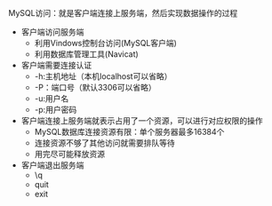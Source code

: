 MySQL访问：就是客户端连接上服务端，然后实现数据操作的过程

- 客户端访问服务端
  - 利用Vindows控制台访问(MySQL客户端)
  - 利用数据库管理工具(Navicat)
- 客户端需要连接认证
  - -h:主机地址（本机localhost可以省略）
  - -P：端口号（默认3306可以省略）
  - -u:用户名
  - -p:用户密码
- 客户端连接上服务端就表示占用了一个资源，可以进行对应权限的操作
  - MySQL数据库连接资源有限：单个服务器最多16384个
  - 连接资源不够了其他访问就需要排队等待
  - 用完尽可能释放资源
- 客户端退出服务端
  - \q
  - quit
  - exit